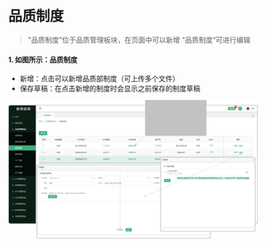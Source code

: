 # 品质制度

> "品质制度"位于品质管理板块，在页面中可以新增 “品质制度“可进行编辑

 #### 1. 如图所示：品质制度

* 新增：点击可以新增品质部制度（可上传多个文件）
* 保存草稿：在点击新增的制度时会显示之前保存的制度草稿

![如图所示](../file/pz-pzzd.png)

